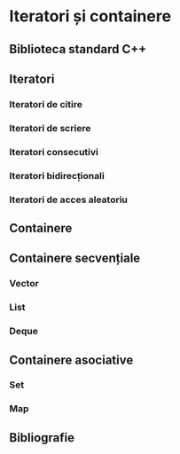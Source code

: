 # Iteratori și containere

## Biblioteca standard C++

## Iteratori

### Iteratori de citire

### Iteratori de scriere

### Iteratori consecutivi

### Iteratori bidirecționali

### Iteratori de acces aleatoriu

## Containere

## Containere secvențiale

### Vector

### List

### Deque

## Containere asociative

### Set

### Map

## Bibliografie
